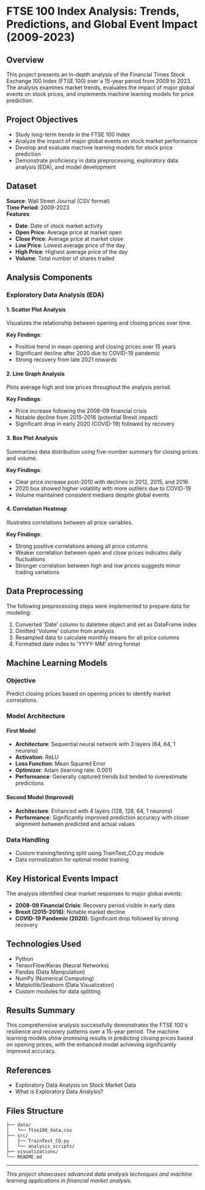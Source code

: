 # FTSE 100 Index Analysis: Trends, Predictions, and Global Event Impact (2009-2023)

## Overview

This project presents an in-depth analysis of the Financial Times Stock Exchange 100 Index (FTSE 100) over a 15-year period from 2009 to 2023. The analysis examines market trends, evaluates the impact of major global events on stock prices, and implements machine learning models for price prediction.

## Project Objectives

- Study long-term trends in the FTSE 100 Index
- Analyze the impact of major global events on stock market performance
- Develop and evaluate machine learning models for stock price prediction
- Demonstrate proficiency in data preprocessing, exploratory data analysis (EDA), and model development

## Dataset

**Source**: Wall Street Journal (CSV format)  
**Time Period**: 2009-2023  
**Features**:
- **Date**: Date of stock market activity
- **Open Price**: Average price at market open
- **Close Price**: Average price at market close
- **Low Price**: Lowest average price of the day
- **High Price**: Highest average price of the day
- **Volume**: Total number of shares traded

## Analysis Components

### Exploratory Data Analysis (EDA)

#### 1. Scatter Plot Analysis

Visualizes the relationship between opening and closing prices over time.

**Key Findings**:
- Positive trend in mean opening and closing prices over 15 years
- Significant decline after 2020 due to COVID-19 pandemic
- Strong recovery from late 2021 onwards

#### 2. Line Graph Analysis

Plots average high and low prices throughout the analysis period.

**Key Findings**:
- Price increase following the 2008-09 financial crisis
- Notable decline from 2015-2016 (potential Brexit impact)
- Significant drop in early 2020 (COVID-19) followed by recovery

#### 3. Box Plot Analysis

Summarizes data distribution using five-number summary for closing prices and volume.

**Key Findings**:
- Clear price increase post-2010 with declines in 2012, 2015, and 2016
- 2020 box showed higher volatility with more outliers due to COVID-19
- Volume maintained consistent medians despite global events

#### 4. Correlation Heatmap

Illustrates correlations between all price variables.

**Key Findings**:
- Strong positive correlations among all price columns
- Weaker correlation between open and close prices indicates daily fluctuations
- Stronger correlation between high and low prices suggests minor trading variations

## Data Preprocessing

The following preprocessing steps were implemented to prepare data for modeling:

1. Converted 'Date' column to datetime object and set as DataFrame index
2. Omitted 'Volume' column from analysis
3. Resampled data to calculate monthly means for all price columns
4. Formatted date index to 'YYYY-MM' string format

## Machine Learning Models


### Objective
Predict closing prices based on opening prices to identify market correlations.

### Model Architecture

#### First Model
- **Architecture**: Sequential neural network with 3 layers (64, 64, 1 neurons)
- **Activation**: ReLU
- **Loss Function**: Mean Squared Error
- **Optimizer**: Adam (learning rate: 0.001)
- **Performance**: Generally captured trends but tended to overestimate predictions

#### Second Model (Improved)
- **Architecture**: Enhanced with 4 layers (128, 128, 64, 1 neurons)
- **Performance**: Significantly improved prediction accuracy with closer alignment between predicted and actual values

### Data Handling
- Custom training/testing split using TrainTest_CO.py module
- Data normalization for optimal model training

## Key Historical Events Impact

The analysis identified clear market responses to major global events:
- **2008-09 Financial Crisis**: Recovery period visible in early data
- **Brexit (2015-2016)**: Notable market decline
- **COVID-19 Pandemic (2020)**: Significant drop followed by strong recovery

## Technologies Used

- Python
- TensorFlow/Keras (Neural Networks)
- Pandas (Data Manipulation)
- NumPy (Numerical Computing)
- Matplotlib/Seaborn (Data Visualization)
- Custom modules for data splitting


## Results Summary

This comprehensive analysis successfully demonstrates the FTSE 100's resilience and recovery patterns over a 15-year period. The machine learning models show promising results in predicting closing prices based on opening prices, with the enhanced model achieving significantly improved accuracy.

## References

- Exploratory Data Analysis on Stock Market Data
- What is Exploratory Data Analysis?

## Files Structure

```
├── data/
│   └── ftse100_data.csv
├── src/
│   ├── TrainTest_CO.py
│   └── analysis_scripts/
├── visualizations/
└── README.md
```

---

*This project showcases advanced data analysis techniques and machine learning applications in financial market analysis.*
